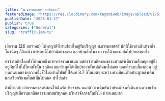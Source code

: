 ```yaml
---
title: "ม.ธรรมศาสตร์ รถติดมาก"
featuredImage: "https://res.cloudinary.com/kagamiweb/image/upload/v1751108634/blog.coregamehd.com/traffic-jam-tu.jpg"
publishDate: "2025-01-27"
publish: true
categories: ["General"]
slug: "traffic-jam-tu"
---
```


เมื่อวาน (26 มกราคม) ไปหาญาติที่งานซ้อมใหญ่รับปริญญา ม.ธรรมศาสตร์ ปกติใช้เวลาเดินทางชั่วโมงนิดๆ ก็ถึงแล้ว แต่รอบนี้ไม่ปกติอย่างแรง ออกบ้านสิบโมง กว่าจะได้จอดรถล่อไปบ่ายสามครึ่ง

คำว่ารถติดโดยทั่วไปหมายถึงการจราจรหนาแน่น แต่คำว่ารถติดของธรรมศาสตร์เมื่อวานคือหยุดอยู่นิ่งอยู่กับที่ไม่ไปไหนทั้งนั้น รถติดแบบกล้าพูดได้เต็มปากว่าตั้งแต่เกิดมาไม่เคยเจออะไรแบบนี้มาก่อน อยู่บนถนนคลองหลวงหนึ่งชั่วโมงผ่านไปขยับได้แค่ 3.7 กิโลเมตร ระหว่างทางมีคนเปิดประตูรถลงเดินและเรียกวินมอไซค์เต็มไปหมด บ้าไปแล้ว

ถ้ามีคำกล่าวว่าธรรมศาสตร์สอนให้ฉันรักประชาชน ผมกล้าวางเดิมพันว่าประชาชนที่เดินทางมางานรับปริญญาเมื่อวานเกลียดธรรมศาสตร์ทุกคน บริหารจัดการกันยังไง ห่วยแตกมาก